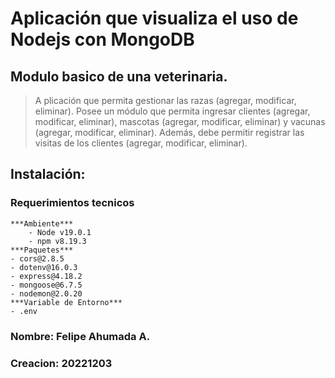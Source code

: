 # Aplicación que visualiza el uso de Nodejs con MongoDB 

## Modulo basico de una veterinaria. 

> A plicación que permita gestionar las razas (agregar, modificar, eliminar). Posee un  módulo  que  permita  ingresar  clientes  (agregar,  modificar,  eliminar),  mascotas 
(agregar, modificar, eliminar) y vacunas (agregar, modificar, eliminar). Además, debe permitir registrar las visitas de los clientes (agregar, modificar, eliminar). 

## Instalación:

### Requerimientos tecnicos
    ***Ambiente***
        - Node v19.0.1
        - npm v8.19.3
    ***Paquetes***
    - cors@2.8.5
    - dotenv@16.0.3
    - express@4.18.2
    - mongoose@6.7.5
    - nodemon@2.0.20
    ***Variable de Entorno***
    - .env

### Nombre: **Felipe Ahumada A.**
### Creacion: 20221203

